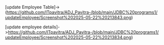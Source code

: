 [update Employee Table]->(https://github.com/ITpavitra/ADJ_Pavitra-/blob/main/JDBC%20programs1/updateEmployee/Screenshot%202025-05-22%20213843.png)

[update employee details]->https://github.com/ITpavitra/ADJ_Pavitra-/blob/main/JDBC%20programs1/updateEmployee/Screenshot%202025-05-22%20213834.png)
